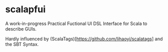 # scalapfui
A work-in-progress Practical Fuctional UI DSL Interface for Scala to describe GUIs.

Hardly influenced by (ScalaTags)[https://github.com/lihaoyi/scalatags] and the SBT Syntax.
